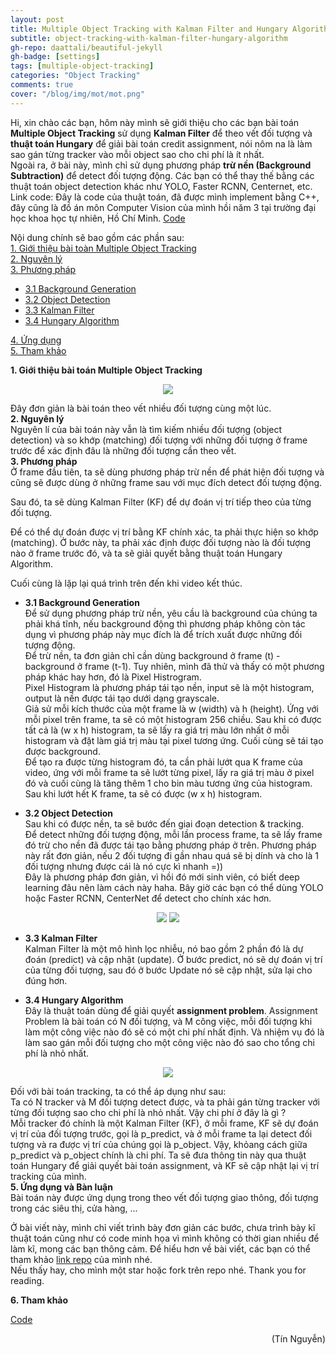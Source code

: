 ```yaml
---
layout: post
title: Multiple Object Tracking with Kalman Filter and Hungary Algorithm
subtitle: object-tracking-with-kalman-filter-hungary-algorithm
gh-repo: daattali/beautiful-jekyll
gh-badge: [settings]
tags: [multiple-object-tracking]
categories: "Object Tracking"
comments: true
cover: "/blog/img/mot/mot.png"
---
```

Hi, xin chào các bạn, hôm này mình sẽ giới thiệu cho các bạn bài toán <b>Multiple Object Tracking</b> sử dụng <b>Kalman Filter</b> để theo vết đối tượng
và <b>thuật toán Hungary</b> để giải bài toán credit assignment, nói nôm na là làm sao gán từng tracker vào mỗi object sao cho chi phí là ít nhất.<br/>
Ngoài ra, ở bài này, mình chỉ sử dụng phương pháp <b>trừ nền (Background Subtraction)</b> để detect đối tượng động. Các bạn có thể thay thế bằng các thuật toán object detection khác như YOLO, Faster RCNN, Centernet, etc.<br/>
Link code: Đây là code của thuật toán, đã được mình implement bằng C++, đây cũng là đồ án môn Computer Vision của mình hồi năm 3 tại trường đại học khoa học tự nhiên, Hồ Chí Minh. [Code](https://github.com/ngthanhtin/Muiltiple-Object-Tracking)

Nội dung chính sẽ bao gồm các phần sau:<br/>
<a href="#1. Giới thiệu bài toán Multiple Object Tracking">1. Giới thiệu bài toàn Multiple Object Tracking</a> <br/>
<a href="#2. Nguyên lý">2. Nguyên lý</a> <br/>
<a href="#3. Phương pháp">3. Phương pháp</a> <br/>
* <a href="#3.1 Background Generation">3.1 Background Generation</a><br/>
* <a href="#3.2 Object Detection">3.2 Object Detection</a> <br/>
* <a href="#3.3 Kalman Filter">3.3 Kalman Filter</a> <br/>
* <a href="#3.4 Hungary Algorithm">3.4 Hungary Algorithm</a> <br/>

<a href="#4. Ứng dụng">4. Ứng dụng</a> <br/>
<a href="#5. Tham khảo">5. Tham khảo</a> <br/>

<section id="1. Giới thiệu bài toán Multiple Object Tracking">
<b>1. Giới thiệu bài toán Multiple Object Tracking</b>
</section>
<p align="center">
  <img src="/blog/img/mot/mot.png">
</p>
Đây đơn giản là bài toán theo vết nhiều đối tượng cùng một lúc.

<section id="2. Nguyên lý">
<b>2. Nguyên lý</b>
</section>
Nguyên lí của bài toán này vẫn là tìm kiếm nhiều đối tượng (object detection) và so khớp (matching) đối tượng với những đối tượng ở frame trước để xác định đâu là những đối tượng cần theo vết.

<section id="3. Phương pháp">
<b>3. Phương pháp</b>
</section>
Ở frame đầu tiên, ta sẽ dùng phương pháp trừ nền để phát hiện đối tượng và cũng sẽ được dùng ở những frame sau với mục đích detect đối tượng động.

Sau đó, ta sẽ dùng Kalman Filter (KF) để  dự đoán vị trí tiếp theo của từng đối tượng.

Để có thể dự đoán được vị trí bằng KF chính xác, ta phải thực hiện so khớp (matching). Ở bước này, ta phải xác định được đối tượng nào là đối tượng nào ở frame trước đó, và ta sẽ giải quyết bằng thuật toán Hungary Algorithm.

Cuối cùng là lặp lại quá trình trên đến khi video kết thúc.

* <b>3.1 Background Generation</b><br/>
Để  sử dụng phương pháp trừ nền, yêu cầu là background của chúng ta phải khá tĩnh, nếu background động thì phương pháp không còn tác dụng vì phương pháp này mục đích là để trích xuất được những đối tượng động. <br/>
Để trừ nền, ta đơn giản chỉ cần dùng background ở frame (t) - background ở frame (t-1). Tuy nhiên, mình đã thử và thấy có một phương pháp khác hay hơn, đó là Pixel Histrogram.<br/>
Pixel Histogram là phương pháp tái tạo nền, input sẽ là một histogram, output là nền được tái tạo dưới dạng grayscale.<br/>
Giả sử mỗi kích thước của một frame là w (width) và h (height). Ứng với mỗi pixel trên frame, ta sẽ có một histogram 256 chiều. Sau khi có được tất cả là (w x h) histogram, ta sẽ lấy ra giá trị màu lớn nhất ở mỗi histogram và đặt làm giá trị màu tại pixel tương ứng. Cuối cùng sẽ tái tạo được background.<br/>
Để tạo ra được từng histogram đó, ta cần phải lướt qua K frame của video, ứng với mỗi frame ta sẽ lướt từng pixel, lấy ra giá trị màu ở pixel đó và cuối cùng là tăng thêm 1 cho bin màu tương ứng của histogram.
Sau khi lướt hết K frame, ta sẽ có được (w x h) histogram.

* <b>3.2 Object Detection</b><br/>
Sau khi có được nền, ta sẽ bước đến giai đoạn detection & tracking.<br/>
Để detect những đối tượng động, mỗi lần process frame, ta sẽ lấy frame đó trừ cho nền đã được tái tạo bằng phương pháp ở trên. Phương pháp này rất đơn giản, nếu 2 đối tượng đi gần nhau quá sẽ bị dính và cho là 1 đối tượng nhưng được cái là nó cực kì nhanh =))<br/>
Đây là phương pháp đơn giản, vì hồi đó mới sinh viên, có biết deep learning đâu nên làm cách này haha. Bây giờ các bạn có thể  dùng YOLO hoặc Faster RCNN, CenterNet để detect cho chính xác hơn.
<p align="center">
  <img src="/blog/img/mot/detect.png">
  <img src="/blog/img/mot/detect_sub.png">
</p>

* <b>3.3 Kalman Filter</b><br/>
Kalman Filter là một mô hình lọc nhiễu, nó bao gồm 2 phần đó là dự đoán (predict) và cập nhật (update).
Ở bước predict, nó sẽ dự đoán vị trí của từng đối tượng, sau đó ở bước Update nó sẽ cập nhật, sửa lại cho đúng hơn.

* <b>3.4 Hungary Algorithm</b><br/>
Đây là thuật toán dùng để giải quyết <b>assignment problem</b>.
Assignment Problem là bài toán có N đối tượng, và M công việc, mỗi đối tượng khi làm một công việc nào đó sẽ có một chi phí nhất định. Và nhiệm vụ đó là làm sao gán mỗi đối tượng cho một công việc nào đó sao cho tổng chi phí là nhỏ nhất. <br/>
<p align="center">
  <img src="/blog/img/mot/hungary.png">
</p>
Đối với bài toán tracking, ta có thể áp dụng như sau:<br/>
Ta có N tracker và M đối tượng detect được, và ta phải gán từng tracker với từng đối tượng sao cho chi phí là nhỏ nhất. Vậy chi phí ở đây là gì ?<br/>
Mỗi tracker đó chính là một Kalman Filter (KF), ở mỗi frame, KF sẽ dự đoán vị trí của đối tượng trước, gọi là p_predict, và ở mỗi frame ta lại detect đối tượng và ra được vị trí của chúng gọi là p_object. Vậy, khỏang cách giữa p_predict và p_object chính là chi phí. Ta sẽ đưa thông tin này qua thuật toán Hungary để giải quyết bài toán assignment, và KF sẽ cập nhật lại vị trí tracking của mình.

<section id="4. Ứng dụng">
<b>5. Ứng dụng và Bàn luận</b>
</section>
Bài toán này được ứng dụng trong theo vết đối tượng giao thông, đối tượng trong các siêu thị, cửa hàng, ...

Ở bài viết này, mình chỉ viết trình bày đơn giản các bước, chưa trình bày kĩ thuật toán cũng như có code minh họa vì mình không có thời gian nhiều để làm kĩ, mong các bạn thông cảm. Để hiểu hơn về bài viết, các bạn có thể tham khảo [link repo](https://github.com/ngthanhtin/Muiltiple-Object-Tracking) của mình nhé.<br/>
Nếu thấy hay, cho mình một star hoặc fork trên repo nhé. Thank you for reading.

<section id="5. Tham khảo">
<b>6. Tham khảo</b>
</section>

[Code](https://github.com/ngthanhtin/Muiltiple-Object-Tracking)<br/>

<div style="text-align: right"> (Tín Nguyễn) </div>